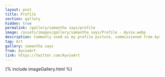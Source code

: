 ```yaml
---
layout: post
title: Profile
section: gallery
hidden: true
permalink: /gallery/samantha says/profile
image: /assets/images/gallery/samantha says/Profile - Ayvie.webp
description: Commonly used as my profile picture, commissioned from AyvieArt.
tag: Art
gallery: samantha says
from: AyvieArt
link: https://twitter.com/AyvieArt
---
```

{% include imageGallery.html %}